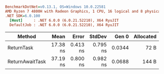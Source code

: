 ``` ini

BenchmarkDotNet=v0.13.1, OS=Windows 10.0.22581
AMD Ryzen 7 4800H with Radeon Graphics, 1 CPU, 16 logical and 8 physical cores
.NET SDK=6.0.100
  [Host]     : .NET 6.0.0 (6.0.21.52210), X64 RyuJIT
  DefaultJob : .NET 6.0.0 (6.0.21.52210), X64 RyuJIT


```
|          Method |     Mean |    Error |   StdDev |  Gen 0 | Allocated |
|---------------- |---------:|---------:|---------:|-------:|----------:|
|      ReturnTask | 17.38 ns | 0.413 ns | 0.795 ns | 0.0344 |      72 B |
| ReturnAwaitTask | 37.19 ns | 0.800 ns | 0.982 ns | 0.0688 |     144 B |

